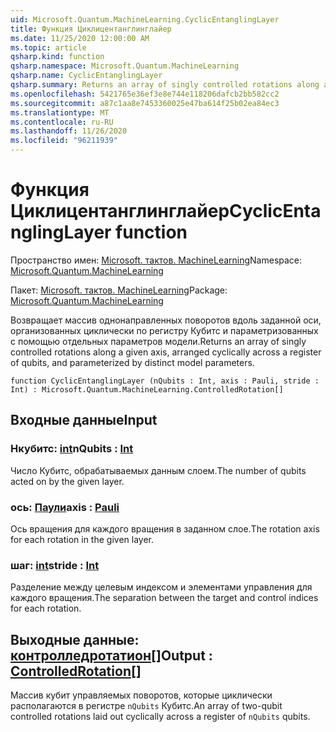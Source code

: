 ```yaml
---
uid: Microsoft.Quantum.MachineLearning.CyclicEntanglingLayer
title: Функция Циклицентанглинглайер
ms.date: 11/25/2020 12:00:00 AM
ms.topic: article
qsharp.kind: function
qsharp.namespace: Microsoft.Quantum.MachineLearning
qsharp.name: CyclicEntanglingLayer
qsharp.summary: Returns an array of singly controlled rotations along a given axis, arranged cyclically across a register of qubits, and parameterized by distinct model parameters.
ms.openlocfilehash: 5421765e36ef3e8e744e118206dafcb2bb582cc2
ms.sourcegitcommit: a87c1aa8e7453360025e47ba614f25b02ea84ec3
ms.translationtype: MT
ms.contentlocale: ru-RU
ms.lasthandoff: 11/26/2020
ms.locfileid: "96211939"
---
```

# <a name="cyclicentanglinglayer-function"></a><span data-ttu-id="9877d-102">Функция Циклицентанглинглайер</span><span class="sxs-lookup"><span data-stu-id="9877d-102">CyclicEntanglingLayer function</span></span>

<span data-ttu-id="9877d-103">Пространство имен: [Microsoft. тактов. MachineLearning](xref:Microsoft.Quantum.MachineLearning)</span><span class="sxs-lookup"><span data-stu-id="9877d-103">Namespace: [Microsoft.Quantum.MachineLearning](xref:Microsoft.Quantum.MachineLearning)</span></span>

<span data-ttu-id="9877d-104">Пакет: [Microsoft. тактов. MachineLearning](https://nuget.org/packages/Microsoft.Quantum.MachineLearning)</span><span class="sxs-lookup"><span data-stu-id="9877d-104">Package: [Microsoft.Quantum.MachineLearning](https://nuget.org/packages/Microsoft.Quantum.MachineLearning)</span></span>


<span data-ttu-id="9877d-105">Возвращает массив однонаправленных поворотов вдоль заданной оси, организованных циклически по регистру Кубитс и параметризованных с помощью отдельных параметров модели.</span><span class="sxs-lookup"><span data-stu-id="9877d-105">Returns an array of singly controlled rotations along a given axis, arranged cyclically across a register of qubits, and parameterized by distinct model parameters.</span></span>

```qsharp
function CyclicEntanglingLayer (nQubits : Int, axis : Pauli, stride : Int) : Microsoft.Quantum.MachineLearning.ControlledRotation[]
```


## <a name="input"></a><span data-ttu-id="9877d-106">Входные данные</span><span class="sxs-lookup"><span data-stu-id="9877d-106">Input</span></span>

### <a name="nqubits--int"></a><span data-ttu-id="9877d-107">Нкубитс: [int](xref:microsoft.quantum.lang-ref.int)</span><span class="sxs-lookup"><span data-stu-id="9877d-107">nQubits : [Int](xref:microsoft.quantum.lang-ref.int)</span></span>

<span data-ttu-id="9877d-108">Число Кубитс, обрабатываемых данным слоем.</span><span class="sxs-lookup"><span data-stu-id="9877d-108">The number of qubits acted on by the given layer.</span></span>


### <a name="axis--pauli"></a><span data-ttu-id="9877d-109">ось: [Паули](xref:microsoft.quantum.lang-ref.pauli)</span><span class="sxs-lookup"><span data-stu-id="9877d-109">axis : [Pauli](xref:microsoft.quantum.lang-ref.pauli)</span></span>

<span data-ttu-id="9877d-110">Ось вращения для каждого вращения в заданном слое.</span><span class="sxs-lookup"><span data-stu-id="9877d-110">The rotation axis for each rotation in the given layer.</span></span>


### <a name="stride--int"></a><span data-ttu-id="9877d-111">шаг: [int](xref:microsoft.quantum.lang-ref.int)</span><span class="sxs-lookup"><span data-stu-id="9877d-111">stride : [Int](xref:microsoft.quantum.lang-ref.int)</span></span>

<span data-ttu-id="9877d-112">Разделение между целевым индексом и элементами управления для каждого вращения.</span><span class="sxs-lookup"><span data-stu-id="9877d-112">The separation between the target and control indices for each rotation.</span></span>



## <a name="output--controlledrotation"></a><span data-ttu-id="9877d-113">Выходные данные: [контролледротатион](xref:Microsoft.Quantum.MachineLearning.ControlledRotation)[]</span><span class="sxs-lookup"><span data-stu-id="9877d-113">Output : [ControlledRotation](xref:Microsoft.Quantum.MachineLearning.ControlledRotation)[]</span></span>

<span data-ttu-id="9877d-114">Массив кубит управляемых поворотов, которые циклически располагаются в регистре `nQubits` Кубитс.</span><span class="sxs-lookup"><span data-stu-id="9877d-114">An array of two-qubit controlled rotations laid out cyclically across a register of `nQubits` qubits.</span></span>